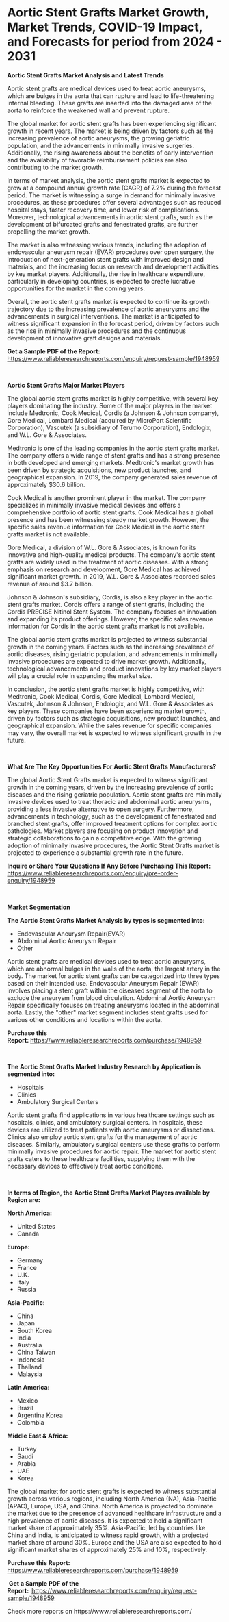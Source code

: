 <p><h1>Aortic Stent Grafts Market Growth, Market Trends, COVID-19 Impact, and Forecasts for period from 2024 - 2031</h1></p><p><strong>Aortic Stent Grafts Market Analysis and Latest Trends</strong></p>
<p><p>Aortic stent grafts are medical devices used to treat aortic aneurysms, which are bulges in the aorta that can rupture and lead to life-threatening internal bleeding. These grafts are inserted into the damaged area of the aorta to reinforce the weakened wall and prevent rupture.</p><p>The global market for aortic stent grafts has been experiencing significant growth in recent years. The market is being driven by factors such as the increasing prevalence of aortic aneurysms, the growing geriatric population, and the advancements in minimally invasive surgeries. Additionally, the rising awareness about the benefits of early intervention and the availability of favorable reimbursement policies are also contributing to the market growth.</p><p>In terms of market analysis, the aortic stent grafts market is expected to grow at a compound annual growth rate (CAGR) of 7.2% during the forecast period. The market is witnessing a surge in demand for minimally invasive procedures, as these procedures offer several advantages such as reduced hospital stays, faster recovery time, and lower risk of complications. Moreover, technological advancements in aortic stent grafts, such as the development of bifurcated grafts and fenestrated grafts, are further propelling the market growth.</p><p>The market is also witnessing various trends, including the adoption of endovascular aneurysm repair (EVAR) procedures over open surgery, the introduction of next-generation stent grafts with improved design and materials, and the increasing focus on research and development activities by key market players. Additionally, the rise in healthcare expenditure, particularly in developing countries, is expected to create lucrative opportunities for the market in the coming years.</p><p>Overall, the aortic stent grafts market is expected to continue its growth trajectory due to the increasing prevalence of aortic aneurysms and the advancements in surgical interventions. The market is anticipated to witness significant expansion in the forecast period, driven by factors such as the rise in minimally invasive procedures and the continuous development of innovative graft designs and materials.</p></p>
<p><strong>Get a Sample PDF of the Report:&nbsp;</strong> <a href="https://www.reliableresearchreports.com/enquiry/request-sample/1948959">https://www.reliableresearchreports.com/enquiry/request-sample/1948959</a></p>
<p>&nbsp;</p>
<p><strong>Aortic Stent Grafts Major Market Players</strong></p>
<p><p>The global aortic stent grafts market is highly competitive, with several key players dominating the industry. Some of the major players in the market include Medtronic, Cook Medical, Cordis (a Johnson & Johnson company), Gore Medical, Lombard Medical (acquired by MicroPort Scientific Corporation), Vascutek (a subsidiary of Terumo Corporation), Endologix, and W.L. Gore & Associates.</p><p>Medtronic is one of the leading companies in the aortic stent grafts market. The company offers a wide range of stent grafts and has a strong presence in both developed and emerging markets. Medtronic's market growth has been driven by strategic acquisitions, new product launches, and geographical expansion. In 2019, the company generated sales revenue of approximately $30.6 billion.</p><p>Cook Medical is another prominent player in the market. The company specializes in minimally invasive medical devices and offers a comprehensive portfolio of aortic stent grafts. Cook Medical has a global presence and has been witnessing steady market growth. However, the specific sales revenue information for Cook Medical in the aortic stent grafts market is not available.</p><p>Gore Medical, a division of W.L. Gore & Associates, is known for its innovative and high-quality medical products. The company's aortic stent grafts are widely used in the treatment of aortic diseases. With a strong emphasis on research and development, Gore Medical has achieved significant market growth. In 2019, W.L. Gore & Associates recorded sales revenue of around $3.7 billion.</p><p>Johnson & Johnson's subsidiary, Cordis, is also a key player in the aortic stent grafts market. Cordis offers a range of stent grafts, including the Cordis PRECISE Nitinol Stent System. The company focuses on innovation and expanding its product offerings. However, the specific sales revenue information for Cordis in the aortic stent grafts market is not available.</p><p>The global aortic stent grafts market is projected to witness substantial growth in the coming years. Factors such as the increasing prevalence of aortic diseases, rising geriatric population, and advancements in minimally invasive procedures are expected to drive market growth. Additionally, technological advancements and product innovations by key market players will play a crucial role in expanding the market size.</p><p>In conclusion, the aortic stent grafts market is highly competitive, with Medtronic, Cook Medical, Cordis, Gore Medical, Lombard Medical, Vascutek, Johnson & Johnson, Endologix, and W.L. Gore & Associates as key players. These companies have been experiencing market growth, driven by factors such as strategic acquisitions, new product launches, and geographical expansion. While the sales revenue for specific companies may vary, the overall market is expected to witness significant growth in the future.</p></p>
<p>&nbsp;</p>
<p><strong>What Are The Key Opportunities For Aortic Stent Grafts Manufacturers?</strong></p>
<p><p>The global Aortic Stent Grafts market is expected to witness significant growth in the coming years, driven by the increasing prevalence of aortic diseases and the rising geriatric population. Aortic stent grafts are minimally invasive devices used to treat thoracic and abdominal aortic aneurysms, providing a less invasive alternative to open surgery. Furthermore, advancements in technology, such as the development of fenestrated and branched stent grafts, offer improved treatment options for complex aortic pathologies. Market players are focusing on product innovation and strategic collaborations to gain a competitive edge. With the growing adoption of minimally invasive procedures, the Aortic Stent Grafts market is projected to experience a substantial growth rate in the future.</p></p>
<p><strong>Inquire or Share Your Questions If Any Before Purchasing This Report:</strong> <a href="https://www.reliableresearchreports.com/enquiry/pre-order-enquiry/1948959">https://www.reliableresearchreports.com/enquiry/pre-order-enquiry/1948959</a></p>
<p>&nbsp;</p>
<p><strong>Market Segmentation</strong></p>
<p><strong>The Aortic Stent Grafts Market Analysis by types is segmented into:</strong></p>
<p><ul><li>Endovascular Aneurysm Repair(EVAR)</li><li>Abdominal Aortic Aneurysm Repair</li><li>Other</li></ul></p>
<p><p>Aortic stent grafts are medical devices used to treat aortic aneurysms, which are abnormal bulges in the walls of the aorta, the largest artery in the body. The market for aortic stent grafts can be categorized into three types based on their intended use. Endovascular Aneurysm Repair (EVAR) involves placing a stent graft within the diseased segment of the aorta to exclude the aneurysm from blood circulation. Abdominal Aortic Aneurysm Repair specifically focuses on treating aneurysms located in the abdominal aorta. Lastly, the "other" market segment includes stent grafts used for various other conditions and locations within the aorta.</p></p>
<p><strong>Purchase this Report:&nbsp;</strong><a href="https://www.reliableresearchreports.com/purchase/1948959">https://www.reliableresearchreports.com/purchase/1948959</a></p>
<p>&nbsp;</p>
<p><strong>The Aortic Stent Grafts Market Industry Research by Application is segmented into:</strong></p>
<p><ul><li>Hospitals</li><li>Clinics</li><li>Ambulatory Surgical Centers</li></ul></p>
<p><p>Aortic stent grafts find applications in various healthcare settings such as hospitals, clinics, and ambulatory surgical centers. In hospitals, these devices are utilized to treat patients with aortic aneurysms or dissections. Clinics also employ aortic stent grafts for the management of aortic diseases. Similarly, ambulatory surgical centers use these grafts to perform minimally invasive procedures for aortic repair. The market for aortic stent grafts caters to these healthcare facilities, supplying them with the necessary devices to effectively treat aortic conditions.</p></p>
<p>&nbsp;</p>
<p><strong>In terms of Region, the Aortic Stent Grafts Market Players available by Region are:</strong></p>
<p>
    <p> <strong> North America: </strong>
        <ul>
            <li>United States</li>
            <li>Canada</li>
        </ul>
        </p> 
    <p> <strong> Europe: </strong>
        <ul>
            <li>Germany</li>
            <li>France</li>
            <li>U.K.</li>
            <li>Italy</li>
            <li>Russia</li>
        </ul>
        </p> 
    <p> <strong> Asia-Pacific: </strong>
        <ul>
            <li>China</li>
            <li>Japan</li>
            <li>South Korea</li>
            <li>India</li>
            <li>Australia</li>
            <li>China Taiwan</li>
            <li>Indonesia</li>
            <li>Thailand</li>
            <li>Malaysia</li>
        </ul>
        </p> 
    <p> <strong> Latin America: </strong>
        <ul>
            <li>Mexico</li>
            <li>Brazil</li>
            <li>Argentina Korea</li>
            <li>Colombia</li>
        </ul>
        </p> 
    <p> <strong> Middle East & Africa: </strong>
        <ul>
            <li>Turkey</li>
            <li>Saudi</li>
            <li>Arabia</li>
            <li>UAE</li>
            <li>Korea</li>
        </ul>
    </p>
    </p>
<p><p>The global market for aortic stent grafts is expected to witness substantial growth across various regions, including North America (NA), Asia-Pacific (APAC), Europe, USA, and China. North America is projected to dominate the market due to the presence of advanced healthcare infrastructure and a high prevalence of aortic diseases. It is expected to hold a significant market share of approximately 35%. Asia-Pacific, led by countries like China and India, is anticipated to witness rapid growth, with a projected market share of around 30%. Europe and the USA are also expected to hold significant market shares of approximately 25% and 10%, respectively.</p></p>
<p><strong>Purchase this Report: </strong><a href="https://www.reliableresearchreports.com/purchase/1948959">https://www.reliableresearchreports.com/purchase/1948959</a></p>
<p>&nbsp;<strong>Get a Sample PDF of the Report:&nbsp;&nbsp;</strong><a href="https://www.reliableresearchreports.com/enquiry/request-sample/1948959">https://www.reliableresearchreports.com/enquiry/request-sample/1948959</a></p>
<p><strong></strong></p>
<p>Check more reports on https://www.reliableresearchreports.com/</p>
